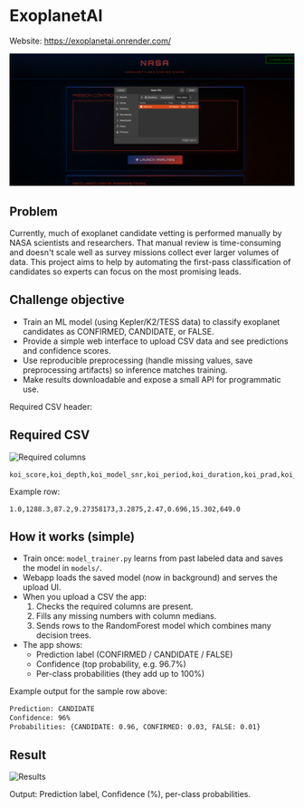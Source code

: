 # ExoplanetAI

Website: https://exoplanetai.onrender.com/

<img src="image_include/Screenshot from 2025-10-07 13-42-24.png" alt="Upload" width="600" />

## Problem

Currently, much of exoplanet candidate vetting is performed manually by NASA scientists and researchers. That manual review is time-consuming and doesn't scale well as survey missions collect ever larger volumes of data. This project aims to help by automating the first-pass classification of candidates so experts can focus on the most promising leads.

## Challenge objective

- Train an ML model (using Kepler/K2/TESS data) to classify exoplanet candidates as CONFIRMED, CANDIDATE, or FALSE.
- Provide a simple web interface to upload CSV data and see predictions and confidence scores.
- Use reproducible preprocessing (handle missing values, save preprocessing artifacts) so inference matches training.
- Make results downloadable and expose a small API for programmatic use.

Required CSV header:
## Required CSV

<img src="image_include/Screenshot from 2025-10-07 13-52-42.png" alt="Required columns" width="600" />

```
koi_score,koi_depth,koi_model_snr,koi_period,koi_duration,koi_prad,koi_srad,koi_kepmag,koi_teq
```

Example row:
```
1.0,1288.3,87.2,9.27358173,3.2875,2.47,0.696,15.302,649.0
```

## How it works (simple)

- Train once: `model_trainer.py` learns from past labeled data and saves the model in `models/`.
- Webapp loads the saved model (now in background) and serves the upload UI.
- When you upload a CSV the app:
	1. Checks the required columns are present.
	2. Fills any missing numbers with column medians.
	3. Sends rows to the RandomForest model which combines many decision trees.
- The app shows:
	- Prediction label (CONFIRMED / CANDIDATE / FALSE)
	- Confidence (top probability, e.g. 96.7%)
	- Per-class probabilities (they add up to 100%)

Example output for the sample row above:
```
Prediction: CANDIDATE
Confidence: 96%
Probabilities: {CANDIDATE: 0.96, CONFIRMED: 0.03, FALSE: 0.01}
```
## Result

<img src="image_include/Screenshot from 2025-10-07 13-53-41.png" alt="Results" width="600" />

Output: Prediction label, Confidence (%), per-class probabilities.

